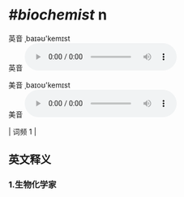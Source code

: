# ***\#biochemist*** n
英音 ˌbaɪəʊ'kemɪst  
英音
<audio src="./media/biochemist1.aac" controls="controls"></audio>

美音 ˌbaɪoʊ'kemɪst  
美音
<audio src="./media/biochemist2.aac" controls="controls"></audio>



| 词频 1 |  

英文释义
---
### 1.**生物化学家**  



